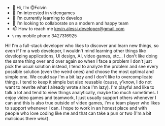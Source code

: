 - 👋 Hi, I’m @Folvin
- 👀 I’m interested in videogames
- 🌱 I’m currently learning to develop
- 💞️ I’m looking to collaborate on a modern and happy team
- 📫 How to reach me kevin.alessi.developer@gmail.com
- 📞 my mobile phone 3427316925

Hi! I'm a full-stack developer who likes to discover and learn new things, so even if I'm a web developer, I wouldn't mind learning other things like developing applications, UI design, AI, video games, etc... I don't like doing the same thing over and over again so when I face a problem I don't just pick the usual solution instead, I tend to analyze the problem and see every possible solution (even the weird ones) and choose the most optimal and simple one. We could say I'm a bit lazy and I don't like to overcomplicate things. I tend to keep it simple but also reusable (cause, y'know, I do not want to rewrite what I already wrote since I'm lazy). I'm playful and like to talk a lot and tend to view things analytically, maybe too much sometimes. I enjoy video games and teamwork, I just usually support others whenever I can and this is also true outside of video games, I'm a team player who likes to support whenever I can. I hope to work in an honest place and with people who love coding like me and that can take a pun or two (I'm a bit malicious there *wink*).

<!---
Folvin/Folvin is a ✨ special ✨ repository because its `README.md` (this file) appears on your GitHub profile.
You can click the Preview link to take a look at your changes.
--->
